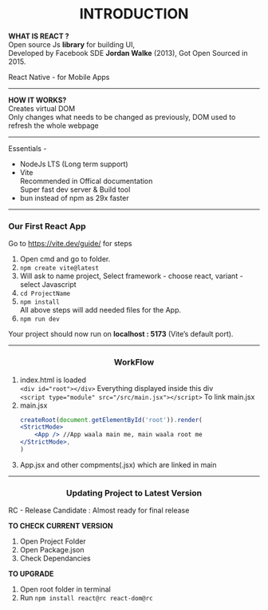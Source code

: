 # <CENTER>INTRODUCTION

**WHAT IS REACT ?**  
Open source Js **library** for building UI,  
Developed by Facebook SDE **Jordan Walke** (2013), Got Open Sourced in 2015.   

React Native - for Mobile Apps

---
**HOW IT WORKS?**  
Creates virtual DOM  
Only changes what needs to be changed as previously, DOM used to refresh the whole webpage

---
Essentials -
- NodeJs LTS (Long term support)
- Vite  
Recommended in Offical documentation  
Super fast dev server & Build tool
- bun instead of npm as 29x faster

---
### Our First React App

   Go to https://vite.dev/guide/ for steps
1. Open cmd and go to folder.
2. `npm create vite@latest`
3. Will ask to name project, Select framework - choose react, variant - select Javascript
4. `cd ProjectName` 
5. `npm install`  
All above steps will add needed files for the App.
6. `npm run dev`

Your project should now run on **localhost : 5173** (Vite’s default port).

---

### <center> WorkFlow
1. index.html is loaded  
`<div id="root"></div>` Everything displayed inside this div   
`<script type="module" src="/src/main.jsx"></script>` To  link  main.jsx
2. main.jsx   
    ```jsx
    createRoot(document.getElementById('root')).render(
    <StrictMode>
        <App /> //App waala main me, main waala root me
    </StrictMode>,
    )
    ```
3. App.jsx and other compments(.jsx) which are linked in main


---
### <CENTER>Updating Project to Latest Version
RC - Release Candidate : Almost ready for final release  

**TO CHECK CURRENT VERSION**
1. Open Project Folder
2. Open Package.json
3. Check Dependancies

**TO UPGRADE**  
1. Open root folder in terminal
2. Run `npm install react@rc react-dom@rc` 